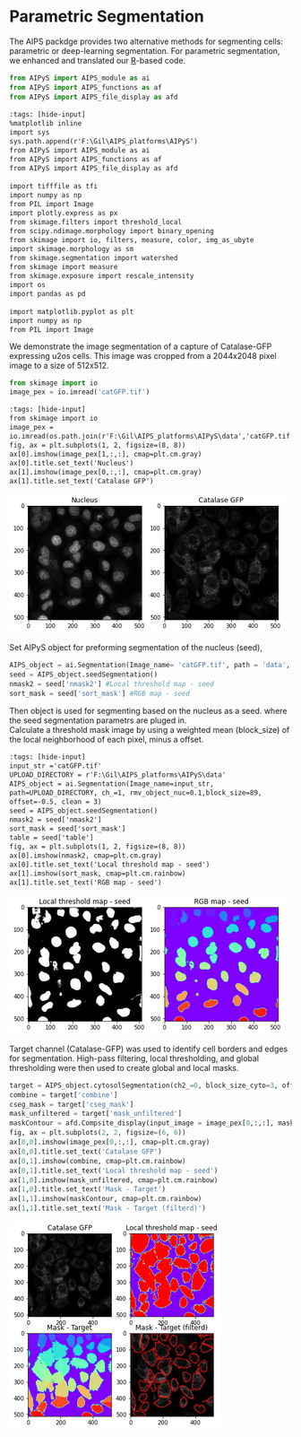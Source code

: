  # **Parametric Segmentation**

The AIPS packdge provides two alternative methods for segmenting cells: parametric or deep-learning segmentation. 
For parametric segmentation, we enhanced and translated our  [R](https://www.r-project.org/)-based code.

```python
from AIPyS import AIPS_module as ai
from AIPyS import AIPS_functions as af
from AIPyS import AIPS_file_display as afd
```


```{code-cell} ipython3
:tags: [hide-input]
%matplotlib inline
import sys
sys.path.append(r'F:\Gil\AIPS_platforms\AIPyS')
from AIPyS import AIPS_module as ai
from AIPyS import AIPS_functions as af
from AIPyS import AIPS_file_display as afd

import tifffile as tfi
import numpy as np
from PIL import Image
import plotly.express as px
from skimage.filters import threshold_local
from scipy.ndimage.morphology import binary_opening
from skimage import io, filters, measure, color, img_as_ubyte
import skimage.morphology as sm
from skimage.segmentation import watershed
from skimage import measure
from skimage.exposure import rescale_intensity
import os
import pandas as pd

import matplotlib.pyplot as plt
import numpy as np
from PIL import Image
```

We demonstrate the image segmentation of a capture of Catalase-GFP expressing u2os cells. This image was cropped from a 2044x2048 pixel image to a size of 512x512.

```python
from skimage import io
image_pex = io.imread('catGFP.tif')
```


```{code-cell} ipython3
:tags: [hide-input]
from skimage import io
image_pex = io.imread(os.path.join(r'F:\Gil\AIPS_platforms\AIPyS\data','catGFP.tif'))
fig, ax = plt.subplots(1, 2, figsize=(8, 8)) 
ax[0].imshow(image_pex[1,:,:], cmap=plt.cm.gray) 
ax[0].title.set_text('Nucleus') 
ax[1].imshow(image_pex[0,:,:], cmap=plt.cm.gray) 
ax[1].title.set_text('Catalase GFP') 
```


    
![png](output_5_0.png)
    


Set AIPyS object for preforming segmentation of the nucleus (seed),
```python
AIPS_object = ai.Segmentation(Image_name= 'catGFP.tif', path = 'data', ch_ = 1, rmv_object_nuc = 0.12,block_size = 59, offset=-4, clean = 3)
seed = AIPS_object.seedSegmentation()
nmask2 = seed['nmask2'] #Local threshold map - seed
sort_mask = seed['sort_mask'] #RGB map - seed
```
Then object is used for segmenting based on the nucleus as a seed. 
where the seed  segmentation parametrs are pluged in.  
Calculate a threshold mask image by using a weighted mean (block_size) of the local neighborhood of each pixel, minus a offset.



```{code-cell} ipython3
:tags: [hide-input]
input_str ='catGFP.tif'
UPLOAD_DIRECTORY = r'F:\Gil\AIPS_platforms\AIPyS\data'
AIPS_object = ai.Segmentation(Image_name=input_str, path=UPLOAD_DIRECTORY, ch_=1, rmv_object_nuc=0.1,block_size=89, offset=-0.5, clean = 3)
seed = AIPS_object.seedSegmentation()
nmask2 = seed['nmask2']
sort_mask = seed['sort_mask']
table = seed['table']
fig, ax = plt.subplots(1, 2, figsize=(8, 8)) 
ax[0].imshow(nmask2, cmap=plt.cm.gray) 
ax[0].title.set_text('Local threshold map - seed') 
ax[1].imshow(sort_mask, cmap=plt.cm.rainbow) 
ax[1].title.set_text('RGB map - seed') 
```


    
![png](output_7_0.png)
    


Target channel (Catalase-GFP) was used to identify cell borders and edges for segmentation. High-pass filtering, local thresholding, and global thresholding were then used to create global and local masks.


```python
target = AIPS_object.cytosolSegmentation(ch2_=0, block_size_cyto=3, offset_cyto=-5, global_ther= 0.51, rmv_object_cyto=0.99, rmv_object_cyto_small=0.25)
combine = target['combine']
cseg_mask = target['cseg_mask']
mask_unfiltered = target['mask_unfiltered']
maskContour = afd.Compsite_display(input_image = image_pex[0,:,:], mask_roi = cseg_mask, channel= 0).draw_ROI_contour()
fig, ax = plt.subplots(2, 2, figsize=(6, 6)) 
ax[0,0].imshow(image_pex[0,:,:], cmap=plt.cm.gray) 
ax[0,0].title.set_text('Catalase GFP') 
ax[0,1].imshow(combine, cmap=plt.cm.rainbow) 
ax[0,1].title.set_text('Local threshold map - seed')
ax[1,0].imshow(mask_unfiltered, cmap=plt.cm.rainbow) 
ax[1,0].title.set_text('Mask - Target')
ax[1,1].imshow(maskContour, cmap=plt.cm.rainbow) 
ax[1,1].title.set_text('Mask - Target (filterd)')
```


    
![png](output_9_0.png)
    

